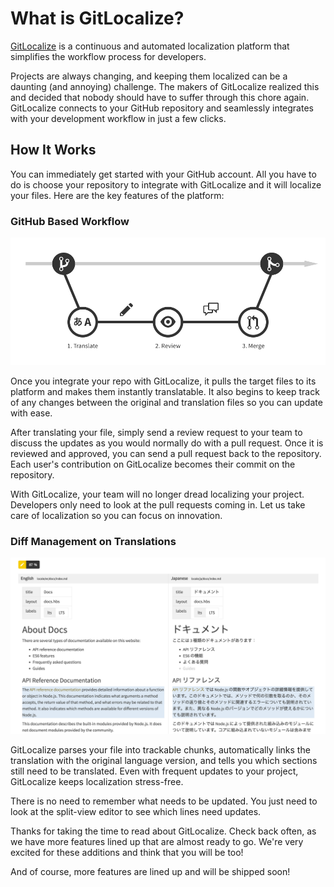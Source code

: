 # What is GitLocalize?

[GitLocalize](https://gitlocalize.com) is a continuous and automated localization platform that simplifies the workflow process for developers. 

Projects are always changing, and keeping them localized can be a daunting (and annoying) challenge. The makers of GitLocalize realized this and decided that nobody should have to suffer through this chore again. GitLocalize connects to your GitHub repository and seamlessly integrates with your development workflow in just a few clicks. 

## How It Works

You can immediately get started with your GitHub account. All you have to do is choose your repository to integrate with GitLocalize and it will localize your files. Here are the key features of the platform:

### GitHub Based Workflow

![GitHub based workflow](/assets/img/about/flow.png)

Once you integrate your repo with GitLocalize, it pulls the target files to its platform and makes them instantly translatable. It also begins to keep track of any changes between the original and translation files so you can update with ease.

After translating your file, simply send a review request to your team to discuss the updates as you would normally do with a pull request. Once it is reviewed and approved, you can send a pull request back to the repository. Each user's contribution on GitLocalize becomes their commit on the repository. 

With GitLocalize, your team will no longer dread localizing your project. Developers only need to look at the pull requests coming in. Let us take care of localization so you can focus on innovation.

### Diff Management on Translations

![Diff management](/assets/img/about/diff_management.png)

GitLocalize parses your file into trackable chunks, automatically links the translation with the original language version, and tells you which sections still need to be translated. Even with frequent updates to your project, GitLocalize keeps localization stress-free.

There is no need to remember what needs to be updated. You just need to look at the split-view editor to see which lines need updates.

Thanks for taking the time to read about GitLocalize. Check back often, as we have more features lined up that are almost ready to go. We're very excited for these additions and think that you will be too!

And of course, more features are lined up and will be shipped soon!
